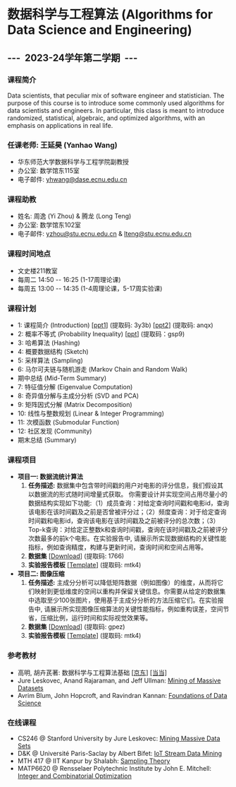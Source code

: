 # 数据科学与工程算法 (Algorithms for Data Science and Engineering)

## ---  2023-24学年第二学期  ---

### 课程简介

Data scientists, that peculiar mix of software engineer and statistician. The purpose of this course is to introduce some commonly used algorithms for data scientists and engineers. In particular, this class is meant to introduce randomized, statistical, algebraic, and optimized algorithms, with an emphasis on applications in real life.

### 任课老师: 王延昊 (Yanhao Wang)

- 华东师范大学数据科学与工程学院副教授
- 办公室: 数学馆东115室
- 电子邮件: <yhwang@dase.ecnu.edu.cn>

### 课程助教

- 姓名: 周逸 (Yi Zhou) & 腾龙 (Long Teng)
- 办公室: 数学馆东102室
- 电子邮件: <yzhou@stu.ecnu.edu.cn> & <lteng@stu.ecnu.edu.cn>

### 课程时间地点

- 文史楼211教室
- 每周二 14:50 -- 16:25 (1-17周理论课)
- 每周五 13:00 -- 14:35 (1-4周理论课，5-17周实验课)

### 课程计划

- 1: 课程简介 (Introduction) [[ppt1](https://pan.baidu.com/s/1NYl1qVYhCh2Dj1TmT5XMaQ)] (提取码: 3y3b) [[ppt2](https://pan.baidu.com/s/1VLa67MzdBYvXHInEdJXXKg)] (提取码: anqx)
- 2: 概率不等式 (Probability Inequality) [[ppt](https://pan.baidu.com/s/1Vb6fvesEEsrvHiWzEQQahg)] (提取码：gsp9)
- 3: 哈希算法 (Hashing)
- 4: 概要数据结构 (Sketch)
- 5: 采样算法 (Sampling)
- 6: 马尔可夫链与随机游走 (Markov Chain and Random Walk)
- 期中总结 (Mid-Term Summary)
- 7: 特征值分解 (Eigenvalue Computation)
- 8: 奇异值分解与主成分分析 (SVD and PCA)
- 9: 矩阵因式分解 (Matrix Decomposition)
- 10: 线性与整数规划 (Linear & Integer Programming)
- 11: 次模函数 (Submodular Function)
- 12: 社区发现 (Community)
- 期末总结 (Summary)

### 课程项目

- **项目一: 数据流统计算法**
  1. **任务描述:** 数据集中包含带时间戳的用户对电影的评分信息，我们假设其以数据流的形式随时间增量式获取。 你需要设计并实现空间占用尽量小的数据结构实现如下功能:（1）成员查询：对给定查询时间戳和电影id，查询该电影在该时间戳及之前是否曾被评分过；（2）频度查询：对于给定查询时间戳和电影id，查询该电影在该时间戳及之前被评分的总次数；（3）Top-k查询：对给定正整数k和查询时间戳，查询在该时间戳及之前被评分次数最多的前k个电影。在实验报告中, 请展示所实现数据结构的关键性能指标，例如查询精度，构建与更新时间，查询时间和空间占用等。
  2. **数据集** [[Download](https://pan.baidu.com/s/1vuplpiEpZOTF_pjvj9_AeA)] (提取码: 1766)
  3. **实验报告模板** [[Template](https://pan.baidu.com/s/19a0QswPr710R18bHXxxpYw)] (提取码: mtk4)
- **项目二: 图像压缩**
  1. **任务描述:** 主成分分析可以降低矩阵数据（例如图像）的维度，从而将它们映射到更低维度的空间以重构并保留关键信息。你需要从给定的数据集中选取至少100张图片，使用基于主成分分析的方法压缩它们。在实验报告中, 请展示所实现图像压缩算法的关键性能指标，例如重构误差，空间节省，压缩比例，运行时间和实际视觉效果等。
  2. **数据集** [[Download](https://pan.baidu.com/s/1ZybljyQ32gdmsrXSqSafMw)] (提取码: gpez)
  3. **实验报告模板** [[Template](https://pan.baidu.com/s/19a0QswPr710R18bHXxxpYw)] (提取码: mtk4)

### 参考教材

- 高明, 胡卉芪著: 数据科学与工程算法基础 [[京东]](https://item.jd.com/12863803.html) [[当当]](http://product.dangdang.com/29253772.html)
- Jure Leskovec, Anand Rajaraman, and Jeff Ullman: [Mining of Massive Datasets](http://mmds.org)
- Avrim Blum, John Hopcroft, and Ravindran Kannan: [Foundations of Data Science](https://home.ttic.edu/~avrim/book.pdf)

### 在线课程

- CS246 @ Stanford University by Jure Leskovec: [Mining Massive Data Sets](http://web.stanford.edu/class/cs246/)
- D&K @ Université Paris-Saclay by Albert Bifet: [IoT Stream Data Mining](https://albertbifet.com/dk-iot-stream-data-mining-2019-2020/)
- MTH 417 @ IIT Kanpur by Shalabh: [Sampling Theory](http://home.iitk.ac.in/~shalab/course1.htm)
- MATP6620 @ Rensselaer Polytechnic Institute by John E. Mitchell: [Integer and Combinatorial Optimization](https://homepages.rpi.edu/~mitchj/matp6620/)

